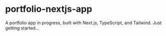# portfolio-nextjs-app
A portfolio app in progress, built with Next.js, TypeScript, and Tailwind. Just getting started...
